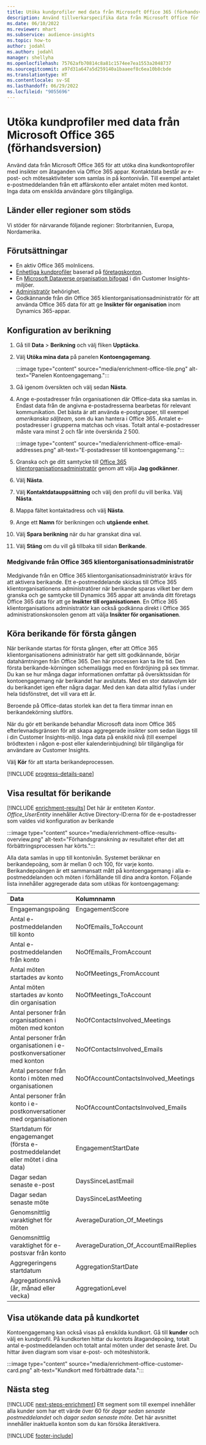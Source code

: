 ```yaml
---
title: Utöka kundprofiler med data från Microsoft Office 365 (förhandsversion)
description: Använd tillverkarspecifika data från Microsoft Office för att utöka dina kundprofiler med kontaktdata.
ms.date: 06/10/2022
ms.reviewer: mhart
ms.subservice: audience-insights
ms.topic: how-to
author: jodahl
ms.author: jodahl
manager: shellyha
ms.openlocfilehash: 75762afb70814c8a81c1574ee7ea1553a2048737
ms.sourcegitcommit: a97d31a647a5d259140a1baaeef8c6ea10b8cbde
ms.translationtype: HT
ms.contentlocale: sv-SE
ms.lasthandoff: 06/29/2022
ms.locfileid: "9055696"
---
```

# <a name="enrich-customer-profiles-with-data-from-microsoft-office-365-preview"></a>Utöka kundprofiler med data från Microsoft Office 365 (förhandsversion)

Använd data från Microsoft Office 365 för att utöka dina kundkontoprofiler med insikter om åtaganden via Office 365 appar. Kontaktdata består av e-post- och mötesaktiviteter som samlas in på kontonivån. Till exempel antalet e-postmeddelanden från ett affärskonto eller antalet möten med kontot. Inga data om enskilda användare görs tillgängliga.

## <a name="supported-countries-or-regions"></a>Länder eller regioner som stöds

Vi stöder för närvarande följande regioner: Storbritannien, Europa, Nordamerika.

## <a name="prerequisites"></a>Förutsättningar

- En aktiv Office 365 molnlicens.
- [Enhetliga kundprofiler](customer-profiles.md) baserad på [företagskonton](work-with-business-accounts.md).
- En [Microsoft Dataverse organisation bifogad](create-environment.md#step-3-connect-to-microsoft-dataverse) i din Customer Insights-miljöer.
- [Administratör](permissions.md#admin) behörighet.
- Godkännande från din Office 365 klientorganisationsadministratör för att använda Office 365 data för att ge **Insikter för organisation** inom Dynamics 365-appar.

## <a name="configure-the-enrichment"></a>Konfiguration av berikning

1. Gå till **Data** > **Berikning** och välj fliken **Upptäcka**.

1. Välj **Utöka mina data** på panelen **Kontoengagemang**.

   :::image type="content" source="media/enrichment-office-tile.png" alt-text="Panelen Kontoengagemang.":::

1. Gå igenom översikten och välj sedan **Nästa**.

1. Ange e-postadresser från organisationen där Office-data ska samlas in. Endast data från de angivna e-postadresserna bearbetas för relevant kommunikation. Det bästa är att använda e-postgrupper, till exempel *amerikanska säljteam*, som du kan hantera i Office 365. Antalet e-postadresser i grupperna matchas och visas. Totalt antal e-postadresser måste vara minst 2 och får inte överskrida 2 500.

   :::image type="content" source="media/enrichment-office-email-addresses.png" alt-text="E-postadresser till kontoengagemang.":::

1. Granska och ge ditt samtycke till [Office 365 klientorganisationsadministratör](#office-365-tenant-administrator-consent) genom att välja **Jag godkänner**.

1. Välj **Nästa**.

1. Välj **Kontaktdatauppsättning** och välj den profil du vill berika. Välj **Nästa**.

1. Mappa fältet kontaktadress och välj **Nästa**.

1. Ange ett **Namn** för berikningen och **utgående enhet**.

1. Välj **Spara berikning** när du har granskat dina val.

1. Välj **Stäng** om du vill gå tillbaka till sidan **Berikande**.

### <a name="office-365-tenant-administrator-consent"></a>Medgivande från Office 365 klientorganisationsadministratör

Medgivande från en Office 365 klientorganisationsadministratör krävs för att aktivera berikande. Ett e-postmeddelande skickas till Office 365 klientorganisationens administratörer när berikande sparas vilket ber dem granska och ge samtycke till Dynamics 365 appar att använda ditt företags Office 365 data för att ge **Insikter till organisationen**. En Office 365 klientorganisations administratör kan också godkänna direkt i Office 365 administrationskonsolen genom att välja **Insikter för organisationen**.

## <a name="running-the-enrichment-for-the-first-time"></a>Köra berikande för första gången

När berikande startas för första gången, efter att Office 365 klientorganisationens administratör har gett sitt godkännande, börjar datahämtningen från Office 365. Den här processen kan ta lite tid. Den första berikande-körningen schemaläggs med en fördröjning på sex timmar. Du kan se hur många dagar informationen omfattar på översiktssidan för kontoengagemang när berikandet har avslutats. Med en stor datavolym kör du berikandet igen efter några dagar. Med den kan data alltid fyllas i under hela tidsfönstret, det vill vara ett år.

Beroende på Office-datas storlek kan det ta flera timmar innan en berikandekörning slutförs.

När du gör ett berikande behandlar Microsoft data inom Office 365 efterlevnadsgränsen för att skapa aggregerade insikter som sedan läggs till i din Customer Insights-miljö. Inga data på enskild nivå (till exempel brödtexten i någon e-post eller kalenderinbjudning) blir tillgängliga för användare av Customer Insights.

Välj **Kör** för att starta berikandeprocessen.

[!INCLUDE [progress-details-pane](includes/progress-details-pane.md)]

## <a name="view-enrichment-results"></a>Visa resultat för berikande

[!INCLUDE [enrichment-results](includes/enrichment-results.md)] Det här är entiteten *Kontor*. *Office_UserEntity* innehåller Active Directory-ID:erna för de e-postadresser som valdes vid konfiguration av berikande

:::image type="content" source="media/enrichment-office-results-overview.png" alt-text="Förhandsgranskning av resultatet efter det att förbättringsprocessen har körts.":::

Alla data samlas in upp till kontonivån. Systemet beräknar en berikandepoäng, som är mellan 0 och 100, för varje konto. Berikandepoängen är ett sammansatt mått på kontoengagemang i alla e-postmeddelanden och möten i förhållande till dina andra konton. Följande lista innehåller aggregerade data som utökas för kontoengagemang:

| Data                                                                              | Kolumnnamn                              |
| :-------------------------------------------------------------------------------- |:---------------------------------------- |
| Engagemangspoäng                                                                  |  EngagementScore                         |
| Antal e-postmeddelanden till konto                                                       |  NoOfEmails_ToAccount                    |
| Antal e-postmeddelanden från konto                                                     |  NoOfEmails_FromAccount                  |
| Antal möten startades av konto                                           |  NoOfMeetings_FromAccount                |
| Antal möten startades av konto din organisation                                 |  NoOfMeetings_ToAccount                  |
| Antal personer från organisationen i möten med konton                  |  NoOfContactsInvolved_Meetings           |
| Antal personer från organisationen i e-postkonversationer med konton       |  NoOfContactsInvolved_Emails             |
| Antal personer från konto i möten med organisationen                  |  NoOfAccountContactsInvolved_Meetings    |
| Antal personer från konto i e-postkonversationer med organisationen       |  NoOfAccountContactsInvolved_Emails      |
| Startdatum för engagemanget (första e-postmeddelandet eller mötet i dina data)                        |  EngagementStartDate                     |
| Dagar sedan senaste e-post                                                             |  DaysSinceLastEmail                      |
| Dagar sedan senaste möte                                                           |  DaysSinceLastMeeting                    |
| Genomsnittlig varaktighet för möten                                                      |  AverageDuration_Of_Meetings             |
| Genomsnittlig varaktighet för e-postsvar från konto                                    |  AverageDuration_Of_AccountEmailReplies  |
| Aggregeringens startdatum                                                            |  AggregationStartDate                    |
| Aggregationsnivå (år, månad eller vecka)                                          |  AggregationLevel                        |

## <a name="see-enrichment-data-on-the-customer-card"></a>Visa utökande data på kundkortet

Kontoengagemang kan också visas på enskilda kundkort. Gå till **kunder** och välj en kundprofil. På kundkorten hittar du kontots åtagandepoäng, totalt antal e-postmeddelanden och totalt antal möten under det senaste året. Du hittar även diagram som visar e-post- och möteshistorik.

:::image type="content" source="media/enrichment-office-customer-card.png" alt-text="Kundkort med förbättrade data.":::

## <a name="next-steps"></a>Nästa steg

[!INCLUDE [next-steps-enrichment](includes/next-steps-enrichment.md)]
Ett segment som till exempel innehåller alla kunder som har ett värde över 60 för *dagar sedan senaste postmeddelandet* och *dagar sedan senaste möte*. Det här avsnittet innehåller inaktuella konton som du kan försöka återaktivera.

[!INCLUDE [footer-include](includes/footer-banner.md)]
